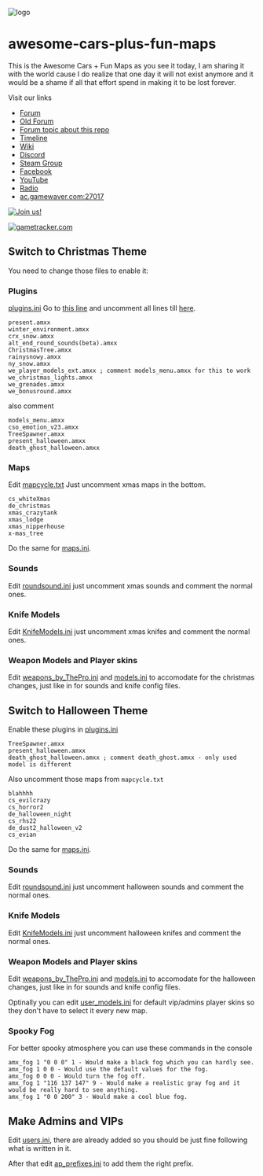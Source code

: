 ![logo](https://i.imgur.com/mnAusIC.png)

# awesome-cars-plus-fun-maps
This is the Awesome Cars + Fun Maps as you see it today, I am sharing it with the world cause I do realize that one day it will not exist anymore and it would be a shame if all that effort spend in making it to be lost forever.

Visit our links
* [Forum](http://awesomecs.gamewaver.com/)
* [Old Forum](https://www.tapatalk.com/groups/awesomecs/)
* [Forum topic about this repo](http://awesomecs.epizy.com/viewtopic.php?f=2&t=1504)
* [Timeline](https://awesomecars-timeline.netlify.com/)
* [Wiki](https://awesomecars-wiki.netlify.com/)
* [Discord](https://discord.gg/aVUVup9)
* [Steam Group](https://steamcommunity.com/groups/awesomecars)
* [Facebook](https://www.facebook.com/awesomecarscs/)
* [YouTube](https://www.youtube.com/watch?v=8Mf8ZUnfMkA&list=PLRjQLmPQzOiHFQB0HW6FeURc_UH9UajA4)
* [Radio](https://zeno.fm/syntrwave/)
* [ac.gamewaver.com:27017](steam://connect/ac.gamewaver.com:27017)

[![Join us!](https://i.imgur.com/guPatOw.png)](steam://connect/ac.gamewaver.com:27017)


[![gametracker.com](https://cache.gametracker.com/server_info/ac.gamewaver.com:27017/b_560_95_1.png)](https://www.gametracker.com/server_info/ac.gamewaver.com:27017/)
## Switch to Christmas Theme
You need to change those files to enable it:

### Plugins
[plugins.ini](https://github.com/Arxero/awesome-cars-plus-fun-maps/blob/master/cstrike/addons/amxmodx/configs/plugins.ini)
Go to [this line](https://github.com/Arxero/awesome-cars-plus-fun-maps/blob/7785c5a1ff57b610bafe34369d43eaddd3c2619a/cstrike/addons/amxmodx/configs/plugins.ini#L145) and uncomment all lines till [here](https://github.com/Arxero/awesome-cars-plus-fun-maps/blob/7785c5a1ff57b610bafe34369d43eaddd3c2619a/cstrike/addons/amxmodx/configs/plugins.ini#L156).

    present.amxx
    winter_environment.amxx
    crx_snow.amxx
    alt_end_round_sounds(beta).amxx
    ChristmasTree.amxx
    rainysnowy.amxx
    ny_snow.amxx
    we_player_models_ext.amxx ; comment models_menu.amxx for this to work 
    we_christmas_lights.amxx
    we_grenades.amxx
    we_bonusround.amxx

  
also comment 

    models_menu.amxx
    cso_emotion_v23.amxx
    TreeSpawner.amxx
    present_halloween.amxx
    death_ghost_halloween.amxx

### Maps
Edit [mapcycle.txt](https://github.com/Arxero/awesome-cars-plus-fun-maps/blob/master/cstrike/mapcycle.txt) Just uncomment xmas maps in the bottom.

    cs_whiteXmas
    de_christmas
    xmas_crazytank
    xmas_lodge
    xmas_nipperhouse
    x-mas_tree

Do the same for [maps.ini](https://github.com/Arxero/awesome-cars-plus-fun-maps/blob/master/cstrike/addons/amxmodx/configs/maps.ini).

### Sounds
Edit [roundsound.ini](https://github.com/Arxero/awesome-cars-plus-fun-maps/blob/master/cstrike/addons/amxmodx/configs/roundsound.ini) just uncomment xmas sounds and comment the normal ones.

### Knife Models
Edit [KnifeModels.ini](https://github.com/Arxero/awesome-cars-plus-fun-maps/blob/master/cstrike/addons/amxmodx/configs/KnifeModels.ini) just uncomment xmas knifes and comment the normal ones.

### Weapon Models and Player skins

Edit [weapons_by_ThePro.ini](https://github.com/Arxero/awesome-cars-plus-fun-maps/blob/master/cstrike/addons/amxmodx/configs/weapons_by_ThePro.ini) and [models.ini](https://github.com/Arxero/awesome-cars-plus-fun-maps/blob/master/cstrike/addons/amxmodx/configs/models.ini) to accomodate for the christmas changes, just like in for sounds and knife config files.

## Switch to Halloween Theme
Enable these plugins in [plugins.ini](https://github.com/Arxero/awesome-cars-plus-fun-maps/blob/master/cstrike/addons/amxmodx/configs/plugins.ini)

    TreeSpawner.amxx
    present_halloween.amxx
    death_ghost_halloween.amxx ; comment death_ghost.amxx - only used model is different

Also uncomment those maps from `mapcycle.txt`

    blahhhh
    cs_evilcrazy
    cs_horror2
    de_halloween_night
    cs_rhs22
    de_dust2_halloween_v2
    cs_evian

Do the same for [maps.ini](https://github.com/Arxero/awesome-cars-plus-fun-maps/blob/master/cstrike/addons/amxmodx/configs/maps.ini).



### Sounds
Edit [roundsound.ini](https://github.com/Arxero/awesome-cars-plus-fun-maps/blob/master/cstrike/addons/amxmodx/configs/roundsound.ini) just uncomment halloween sounds and comment the normal ones.

### Knife Models
Edit [KnifeModels.ini](https://github.com/Arxero/awesome-cars-plus-fun-maps/blob/master/cstrike/addons/amxmodx/configs/KnifeModels.ini) just uncomment halloween knifes and comment the normal ones.

### Weapon Models and Player skins

Edit [weapons_by_ThePro.ini](https://github.com/Arxero/awesome-cars-plus-fun-maps/blob/master/cstrike/addons/amxmodx/configs/weapons_by_ThePro.ini) and [models.ini](https://github.com/Arxero/awesome-cars-plus-fun-maps/blob/master/cstrike/addons/amxmodx/configs/models.ini) to accomodate for the halloween changes, just like in for sounds and knife config files.

Optinally you can edit [user_models.ini](https://github.com/Arxero/awesome-cars-plus-fun-maps/blob/master/cstrike/addons/amxmodx/configs/user_models.ini) for default vip/admins player skins so they don't have to select it every new map.

### Spooky Fog

For better spooky atmosphere you can use these commands in the console

    amx_fog 1 "0 0 0" 1 - Would make a black fog which you can hardly see.
    amx_fog 1 0 0 - Would use the default values for the fog.
    amx_fog 0 0 0 - Would turn the fog off.
    amx_fog 1 "116 137 147" 9 - Would make a realistic gray fog and it would be really hard to see anything.
    amx_fog 1 "0 0 200" 3 - Would make a cool blue fog.

## Make Admins and VIPs
Edit [users.ini](https://github.com/Arxero/awesome-cars-plus-fun-maps/blob/master/cstrike/addons/amxmodx/configs/users.ini), there are already added so you should be just fine following what is written in it.


After that edit [ap_prefixes.ini](https://github.com/Arxero/awesome-cars-plus-fun-maps/blob/master/cstrike/addons/amxmodx/configs/ap_prefixes.ini) to add them the right prefix.
